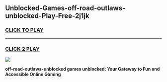 
## Unblocked-Games-off-road-outlaws-unblocked-Play-Free-2j1jk
<h3>
<a href="https://premium76.site?title=off-road-outlaws-unblocked&ref=23A">CLICK TO PLAY</a></h3>
<hr>

<h3>
<a href="https://premium76.site?title=off-road-outlaws-unblocked&ref=23A">CLICK 2 PLAY</a>
  
</h3>

<a href="https://premium76.site?title=off-road-outlaws-unblocked&ref=23A"><img src="https://clearcache.store/games.png"></a>


**off-road-outlaws-unblocked games unblocked: Your Gateway to Fun and Accessible Online Gaming**
